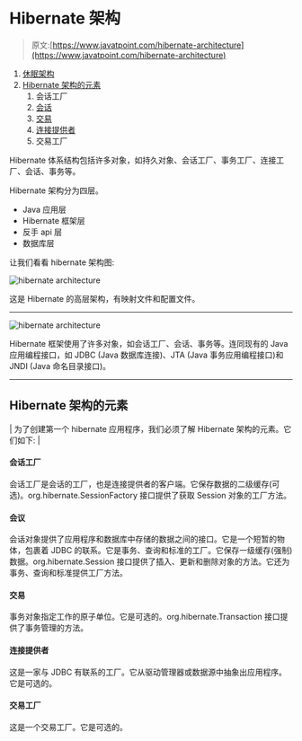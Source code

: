 # Hibernate 架构

> 原文:[https://www.javatpoint.com/hibernate-architecture](https://www.javatpoint.com/hibernate-architecture)

1.  [休眠架构](#)
2.  [Hibernate 架构的元素](#elements)
    1.  会话工厂
    2.  [会话](#e2)
    3.  [交易](#e3)
    4.  [连接提供者](#e4)
    5.  交易工厂

Hibernate 体系结构包括许多对象，如持久对象、会话工厂、事务工厂、连接工厂、会话、事务等。

Hibernate 架构分为四层。

*   Java 应用层
*   Hibernate 框架层
*   反手 api 层
*   数据库层

让我们看看 hibernate 架构图:

![hibernate architecture](../Images/df7dd3d18ecf784720ea8ba9ccc3c6c2.png)

这是 Hibernate 的高层架构，有映射文件和配置文件。

* * *

![hibernate architecture](../Images/8c4d1c96f88c763316a2a212de98405c.png)

Hibernate 框架使用了许多对象，如会话工厂、会话、事务等。连同现有的 Java 应用编程接口，如 JDBC (Java 数据库连接)、JTA (Java 事务应用编程接口)和 JNDI (Java 命名目录接口)。

* * *

## Hibernate 架构的元素

| 为了创建第一个 hibernate 应用程序，我们必须了解 Hibernate 架构的元素。它们如下: |

#### 会话工厂

会话工厂是会话的工厂，也是连接提供者的客户端。它保存数据的二级缓存(可选)。org.hibernate.SessionFactory 接口提供了获取 Session 对象的工厂方法。

#### 会议

会话对象提供了应用程序和数据库中存储的数据之间的接口。它是一个短暂的物体，包裹着 JDBC 的联系。它是事务、查询和标准的工厂。它保存一级缓存(强制)数据。org.hibernate.Session 接口提供了插入、更新和删除对象的方法。它还为事务、查询和标准提供工厂方法。

#### 交易

事务对象指定工作的原子单位。它是可选的。org.hibernate.Transaction 接口提供了事务管理的方法。

#### 连接提供者

这是一家与 JDBC 有联系的工厂。它从驱动管理器或数据源中抽象出应用程序。它是可选的。

#### 交易工厂

这是一个交易工厂。它是可选的。
